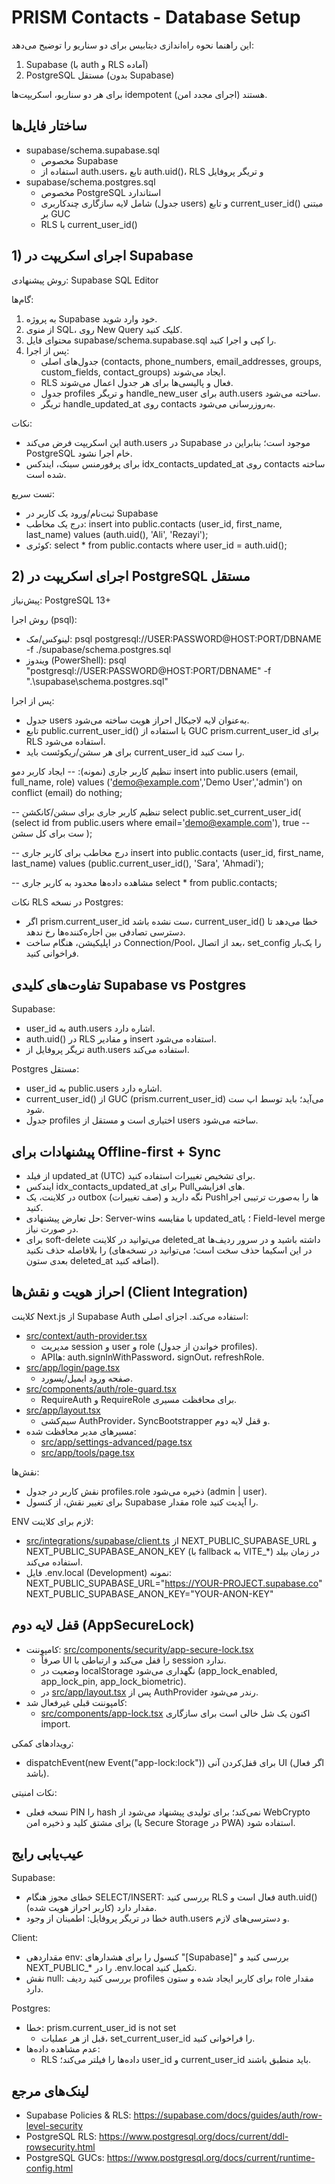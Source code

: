 # PRISM Contacts - Database Setup

این راهنما نحوه راه‌اندازی دیتابیس برای دو سناریو را توضیح می‌دهد:
1) Supabase (با auth و RLS آماده)
2) PostgreSQL مستقل (بدون Supabase)

برای هر دو سناریو، اسکریپت‌ها idempotent هستند (اجرای مجدد امن).

## ساختار فایل‌ها

- supabase/schema.supabase.sql
  - مخصوص Supabase
  - استفاده از auth.users، تابع auth.uid()، RLS و تریگر پروفایل
- supabase/schema.postgres.sql
  - مخصوص PostgreSQL استاندارد
  - شامل لایه سازگاری چندکاربری (جدول users) و تابع current_user_id() مبتنی بر GUC
  - RLS با current_user_id()

## 1) اجرای اسکریپت در Supabase

روش پیشنهادی: Supabase SQL Editor

گام‌ها:
1. به پروژه Supabase خود وارد شوید.
2. از منوی SQL، روی New Query کلیک کنید.
3. محتوای فایل supabase/schema.supabase.sql را کپی و اجرا کنید.
4. پس از اجرا:
   - جدول‌های اصلی (contacts, phone_numbers, email_addresses, groups, custom_fields, contact_groups) ایجاد می‌شوند.
   - RLS فعال و پالیسی‌ها برای هر جدول اعمال می‌شوند.
   - جدول profiles و تریگر handle_new_user برای auth.users ساخته می‌شود.
   - تریگر handle_updated_at روی contacts به‌روزرسانی می‌شود.

نکات:
- این اسکریپت فرض می‌کند auth.users در Supabase موجود است؛ بنابراین در PostgreSQL خام اجرا نشود.
- برای پرفورمنس سینک، ایندکس idx_contacts_updated_at روی contacts ساخته شده است.

تست سریع:
- ثبت‌نام/ورود یک کاربر در Supabase
- درج یک مخاطب:
  insert into public.contacts (user_id, first_name, last_name) values (auth.uid(), 'Ali', 'Rezayi');
- کوئری:
  select * from public.contacts where user_id = auth.uid();

## 2) اجرای اسکریپت در PostgreSQL مستقل

پیش‌نیاز: PostgreSQL 13+

روش اجرا (psql):
- لینوکس/مک:
  psql postgresql://USER:PASSWORD@HOST:PORT/DBNAME -f ./supabase/schema.postgres.sql
- ویندوز (PowerShell):
  psql "postgresql://USER:PASSWORD@HOST:PORT/DBNAME" -f ".\supabase\schema.postgres.sql"

پس از اجرا:
- جدول users به‌عنوان لایه لاجیکال احراز هویت ساخته می‌شود.
- تابع public.current_user_id() با استفاده از GUC prism.current_user_id برای RLS استفاده می‌شود.
- برای هر سشن/ریکوئست باید current_user_id را ست کنید.

تنظیم کاربر جاری (نمونه):
-- ایجاد کاربر دمو
insert into public.users (email, full_name, role)
values ('demo@example.com','Demo User','admin')
on conflict (email) do nothing;

-- تنظیم کاربر جاری برای سشن/کانکشن
select public.set_current_user_id(
  (select id from public.users where email='demo@example.com'),
  true -- ست برای کل سشن
);

-- درج مخاطب برای کاربر جاری
insert into public.contacts (user_id, first_name, last_name)
values (public.current_user_id(), 'Sara', 'Ahmadi');

-- مشاهده داده‌ها محدود به کاربر جاری
select * from public.contacts;

نکات RLS در نسخه Postgres:
- اگر prism.current_user_id ست نشده باشد، current_user_id() خطا می‌دهد تا دسترسی تصادفی بین اجاره‌کننده‌ها رخ ندهد.
- در اپلیکیشن، هنگام ساخت Connection/Pool، بعد از اتصال، set_config را یک‌بار فراخوانی کنید.

## تفاوت‌های کلیدی Supabase vs Postgres

Supabase:
- user_id به auth.users اشاره دارد.
- auth.uid() در RLS و مقادیر insert استفاده می‌شود.
- تریگر پروفایل از auth.users استفاده می‌کند.

Postgres مستقل:
- user_id به public.users اشاره دارد.
- current_user_id() از GUC (prism.current_user_id) می‌آید؛ باید توسط اپ ست شود.
- جدول profiles اختیاری است و مستقل از users ساخته می‌شود.

## پیشنهادات برای Offline-first + Sync

- از فیلد updated_at (UTC) برای تشخیص تغییرات استفاده کنید.
- ایندکس idx_contacts_updated_at برای Pullهای افزایشی.
- در کلاینت، یک outbox (صف تغییرات) نگه دارید و Pushها را به‌صورت ترتیبی اجرا کنید.
- حل تعارض پیشنهادی: Server-wins با مقایسه updated_at؛ یا Field-level merge در صورت نیاز.
- برای soft-delete می‌توانید در کلاینت deleted_at داشته باشید و در سرور ردیف‌ها را بلافاصله حذف نکنید (در این اسکیما حذف سخت است؛ می‌توانید در نسخه‌های بعدی ستون deleted_at اضافه کنید).

## احراز هویت و نقش‌ها (Client Integration)

کلاینت Next.js از Supabase Auth استفاده می‌کند. اجزای اصلی:

- [src/context/auth-provider.tsx](src/context/auth-provider.tsx:1)
  - مدیریت session و user و role (خواندن از جدول profiles).
  - APIها: auth.signInWithPassword، signOut، refreshRole.
- [src/app/login/page.tsx](src/app/login/page.tsx:1)
  - صفحه ورود ایمیل/پسورد.
- [src/components/auth/role-guard.tsx](src/components/auth/role-guard.tsx:1)
  - RequireAuth و RequireRole برای محافظت مسیری.
- [src/app/layout.tsx](src/app/layout.tsx:1)
  - سیم‌کشی AuthProvider، SyncBootstrapper و قفل لایه دوم.
- مسیرهای مدیر محافظت شده:
  - [src/app/settings-advanced/page.tsx](src/app/settings-advanced/page.tsx:1)
  - [src/app/tools/page.tsx](src/app/tools/page.tsx:1)

نقش‌ها:
- نقش کاربر در جدول profiles.role ذخیره می‌شود (admin | user).
- برای تغییر نقش، از کنسول Supabase مقدار role را آپدیت کنید.

ENV لازم برای کلاینت:
- [src/integrations/supabase/client.ts](src/integrations/supabase/client.ts:1) از NEXT_PUBLIC_SUPABASE_URL و NEXT_PUBLIC_SUPABASE_ANON_KEY (با fallback به VITE_*) در زمان بیلد استفاده می‌کند.
- فایل .env.local (Development) نمونه:
  NEXT_PUBLIC_SUPABASE_URL="https://YOUR-PROJECT.supabase.co"
  NEXT_PUBLIC_SUPABASE_ANON_KEY="YOUR-ANON-KEY"

## قفل لایه دوم (AppSecureLock)

- کامپوننت: [src/components/security/app-secure-lock.tsx](src/components/security/app-secure-lock.tsx:1)
  - صرفاً UI را قفل می‌کند و ارتباطی با session ندارد.
  - وضعیت در localStorage نگهداری می‌شود (app_lock_enabled, app_lock_pin, app_lock_biometric).
  - در [src/app/layout.tsx](src/app/layout.tsx:1) پس از AuthProvider رندر می‌شود.
- کامپوننت قبلی غیرفعال شد:
  - [src/components/app-lock.tsx](src/components/app-lock.tsx:1) اکنون یک شل خالی است برای سازگاری import.

رویدادهای کمکی:
- dispatchEvent(new Event("app-lock:lock")) برای قفل‌کردن آنی UI (اگر فعال باشد).

نکات امنیتی:
- نسخه فعلی PIN را hash نمی‌کند؛ برای تولیدی پیشنهاد می‌شود از WebCrypto برای مشتق کلید و ذخیره امن (یا Secure Storage در PWA) استفاده شود.

## عیب‌یابی رایج

Supabase:
- خطای مجوز هنگام SELECT/INSERT: بررسی کنید RLS فعال است و auth.uid() مقدار دارد (کاربر احراز هویت شده).
- خطا در تریگر پروفایل: اطمینان از وجود auth.users و دسترسی‌های لازم.

Client:
- مقداردهی env: کنسول را برای هشدارهای "[Supabase]" بررسی کنید و NEXT_PUBLIC_* را در .env.local تکمیل کنید.
- نقش null: بررسی کنید ردیف profiles برای کاربر ایجاد شده و ستون role مقدار دارد.

Postgres:
- خطا: prism.current_user_id is not set
  - قبل از هر عملیات، set_current_user_id را فراخوانی کنید.
- عدم مشاهده داده‌ها:
  - RLS داده‌ها را فیلتر می‌کند؛ user_id و current_user_id باید منطبق باشند.

## لینک‌های مرجع

- Supabase Policies & RLS: https://supabase.com/docs/guides/auth/row-level-security
- PostgreSQL RLS: https://www.postgresql.org/docs/current/ddl-rowsecurity.html
- PostgreSQL GUCs: https://www.postgresql.org/docs/current/runtime-config.html